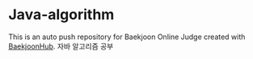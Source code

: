 # Java-algorithm
This is an auto push repository for Baekjoon Online Judge created with [BaekjoonHub](https://github.com/BaekjoonHub/BaekjoonHub).
자바 알고리즘 공부
